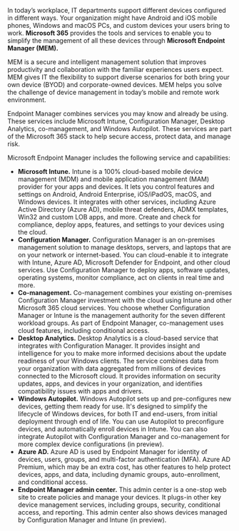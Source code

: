 In today’s workplace, IT departments support different devices configured in different ways. Your organization might have Android and iOS mobile phones, Windows and macOS PCs, and custom devices your users bring to work. **Microsoft 365** provides the tools and services to enable you to simplify the management of all these devices through **Microsoft Endpoint Manager (MEM).**

MEM is a secure and intelligent management solution that improves productivity and collaboration with the familiar experiences users expect. MEM gives IT the flexibility to support diverse scenarios for both bring your own device (BYOD) and corporate-owned devices. MEM helps you solve the challenge of device management in today’s mobile and remote work environment.

Endpoint Manager combines services you may know and already be using. These services include Microsoft Intune, Configuration Manager, Desktop Analytics, co-management, and Windows Autopilot. These services are part of the Microsoft 365 stack to help secure access, protect data, and manage risk.

Microsoft Endpoint Manager includes the following service and capabilities:

 -  **Microsoft Intune.** Intune is a 100% cloud-based mobile device management (MDM) and mobile application management (MAM) provider for your apps and devices. It lets you control features and settings on Android, Android Enterprise, iOS/iPadOS, macOS, and Windows devices. It integrates with other services, including Azure Active Directory (Azure AD), mobile threat defenders, ADMX templates, Win32 and custom LOB apps, and more. Create and check for compliance, deploy apps, features, and settings to your devices using the cloud.
 -  **Configuration Manager.** Configuration Manager is an on-premises management solution to manage desktops, servers, and laptops that are on your network or internet-based. You can cloud-enable it to integrate with Intune, Azure AD, Microsoft Defender for Endpoint, and other cloud services. Use Configuration Manager to deploy apps, software updates, operating systems, monitor compliance, act on clients in real time and more.
 -  **Co-management.** Co-management combines your existing on-premises Configuration Manager investment with the cloud using Intune and other Microsoft 365 cloud services. You choose whether Configuration Manager or Intune is the management authority for the seven different workload groups. As part of Endpoint Manager, co-management uses cloud features, including conditional access.
 -  **Desktop Analytics.** Desktop Analytics is a cloud-based service that integrates with Configuration Manager. It provides insight and intelligence for you to make more informed decisions about the update readiness of your Windows clients. The service combines data from your organization with data aggregated from millions of devices connected to the Microsoft cloud. It provides information on security updates, apps, and devices in your organization, and identifies compatibility issues with apps and drivers.
 -  **Windows Autopilot.** Windows Autopilot sets up and pre-configures new devices, getting them ready for use. It's designed to simplify the lifecycle of Windows devices, for both IT and end-users, from initial deployment through end of life. You can use Autopilot to preconfigure devices, and automatically enroll devices in Intune. You can also integrate Autopilot with Configuration Manager and co-management for more complex device configurations (in preview).
 -  **Azure AD.** Azure AD is used by Endpoint Manager for identity of devices, users, groups, and multi-factor authentication (MFA). Azure AD Premium, which may be an extra cost, has other features to help protect devices, apps, and data, including dynamic groups, auto-enrollment, and conditional access.
 -  **Endpoint Manager admin center.** This admin center is a one-stop web site to create policies and manage your devices. It plugs-in other key device management services, including groups, security, conditional access, and reporting. This admin center also shows devices managed by Configuration Manager and Intune (in preview).
